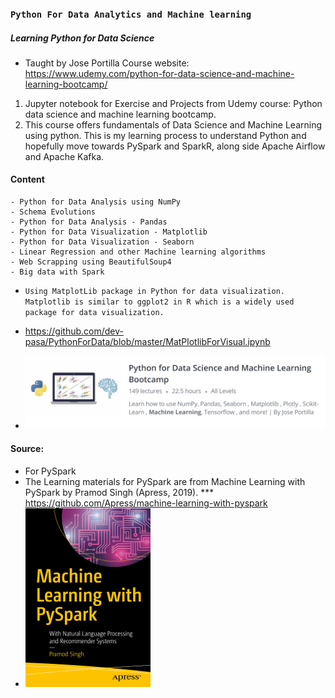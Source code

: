 ### `Python For Data Analytics and Machine learning`


##### Learning Python for Data Science
- Taught by Jose Portilla Course website: 
https://www.udemy.com/python-for-data-science-and-machine-learning-bootcamp/

1. Jupyter notebook for Exercise and Projects from Udemy course: Python data science and machine learning bootcamp.
2. This course offers fundamentals of Data Science and Machine Learning using python. This is my learning process to understand Python and hopefully move towards PySpark and SparkR, along side Apache Airflow and Apache Kafka.

#### Content

    - Python for Data Analysis using NumPy 
    - Schema Evolutions
    - Python for Data Analysis - Pandas
    - Python for Data Visualization - Matplotlib
    - Python for Data Visualization - Seaborn
    - Linear Regression and other Machine learning algorithms
    - Web Scrapping using BeautifulSoup4
    - Big data with Spark

- `Using MatplotLib package in Python for data visualization. Matplotlib is similar to ggplot2 in R which is a widely used package for data visualization. `

- https://github.com/dev-pasa/PythonForData/blob/master/MatPlotlibForVisual.ipynb

- [comment]: #Course
![Cover image](Course.jpg)

#### Source: 
- For PySpark 
- The Learning materials for PySpark are from Machine Learning with PySpark by Pramod Singh (Apress, 2019).
*** https://github.com/Apress/machine-learning-with-pyspark
- [comment]: #cover
![Cover image](PySparkBook.jpg)
